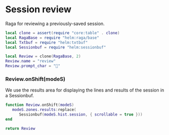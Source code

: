 # Session review

Raga for reviewing a previously\-saved session\.

```lua
local clone = assert(require "core:table" . clone)
local RagaBase = require "helm:raga/base"
local Txtbuf = require "helm:txtbuf"
local Sessionbuf = require "helm:sessionbuf"
```

```lua
local Review = clone(RagaBase, 2)
Review.name = "review"
Review.prompt_char = "💬"
```

### Review\.onShift\(modeS\)

We use the results area for displaying the lines and results
of the session in a Sessionbuf\.

```lua
function Review.onShift(modeS)
   modeS.zones.results:replace(
      Sessionbuf(modeS.hist.session, { scrollable = true }))
end
```

```lua
return Review
```